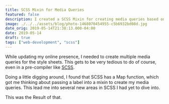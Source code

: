 ```yaml
---
title: SCSS Mixin for Media Queries
featured: false
description: I created a SCSS Mixin for creating media queries based on a keywords.
image: ./../../assets/blog/photo-1468070454955-c5b6932bd08d.jpg
date_orig: 2019-05-14T21:38:13.000-04:00
date: 2019-05-14
draft: true
tags: ["web-development", "scss"]
---
```


While updating my online presence, I needed to create multiple media queries for the style sheets. This gets to be very tedious to do of course, even in a pre-compiler like [SCSS](https://sass-lang.com/?ref=blog.christophervachon.com).

Doing a little digging around, I found that SCSS has a Map function, which got me thinking about passing a label into a mixin to create my media queries. This lead me into several new areas in SCSS I had yet to dive into.

This was the Result of that.
